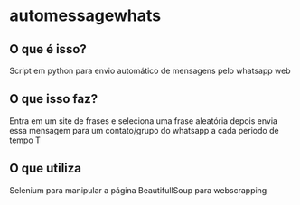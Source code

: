 # automessagewhats
## O que é isso?
Script em python para envio automático de mensagens pelo whatsapp web

## O que isso faz?
Entra em um site de frases e seleciona uma frase aleatória depois envia essa mensagem para um contato/grupo do whatsapp a cada periodo de tempo T

## O que utiliza
Selenium para manipular a página
BeautifullSoup para webscrapping
